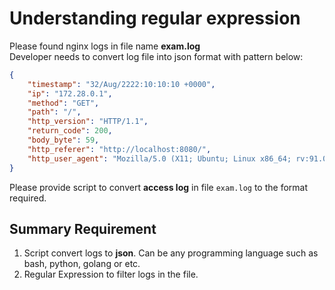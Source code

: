# Understanding regular expression

Please found nginx logs in file name **exam.log**  
Developer needs to convert log file into json format with pattern below:  

```json
{
    "timestamp": "32/Aug/2222:10:10:10 +0000",
    "ip": "172.28.0.1",
    "method": "GET",
    "path": "/",
    "http_version": "HTTP/1.1",
    "return_code": 200,
    "body_byte": 59,
    "http_referer": "http://localhost:8080/",
    "http_user_agent": "Mozilla/5.0 (X11; Ubuntu; Linux x86_64; rv:91.0) Gecko/20100101 Firefox/91.0",
}
```

Please provide script to convert **access log** in file `exam.log` to the format required.

## Summary Requirement

1. Script convert logs to **json**. Can be any programming language such as bash, python, golang or etc.
2. Regular Expression to filter logs in the file.
